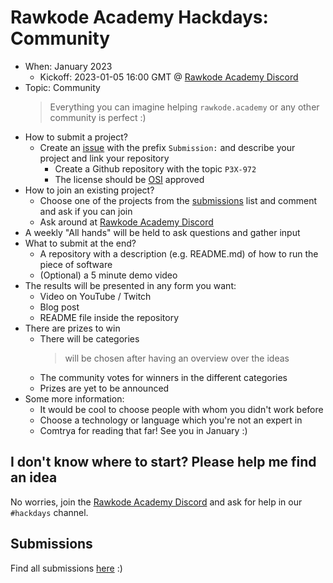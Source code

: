 # Rawkode Academy Hackdays: Community

- When: January 2023
  - Kickoff: 2023-01-05 16:00 GMT @ [Rawkode Academy Discord](https://rawkode.chat/)
- Topic: Community
  > Everything you can imagine helping `rawkode.academy` or any other community is perfect :)
- How to submit a project?
  - Create an [issue](https://github.com/RawkodeAcademy/hackdays/issues?q=is%3Aissue+is%3Aopen+label%3Ahackdays-january-2023) with the prefix `Submission:` and describe your project and link your repository
    - Create a Github repository with the topic `P3X-972`
    - The license should be [OSI](https://opensource.org/licenses) approved
- How to join an existing project?
  - Choose one of the projects from the [submissions](https://github.com/RawkodeAcademy/hackdays/issues?q=is%3Aissue+is%3Aopen+label%3Ahackdays-january-2023) list and comment and ask if you can join
  - Ask around at [Rawkode Academy Discord](https://rawkode.chat/)
- A weekly "All hands" will be held to ask questions and gather input
- What to submit at the end?
  - A repository with a description (e.g. README.md) of how to run the piece of software
  - (Optional) a 5 minute demo video
- The results will be presented in any form you want:
  - Video on YouTube / Twitch
  - Blog post
  - README file inside the repository
- There are prizes to win
  - There will be categories
    > will be chosen after having an overview over the ideas
  - The community votes for winners in the different categories
  - Prizes are yet to be announced
- Some more information:
  - It would be cool to choose people with whom you didn't work before
  - Choose a technology or language which you're not an expert in
  - Comtrya for reading that far! See you in January :)

## I don't know where to start? Please help me find an idea

No worries, join the [Rawkode Academy Discord](https://rawkode.chat/) and ask for help in our `#hackdays` channel.

## Submissions

Find all submissions [here](https://github.com/RawkodeAcademy/hackdays/issues?q=is%3Aissue+is%3Aopen+label%3Ahackdays-january-2023) :)
